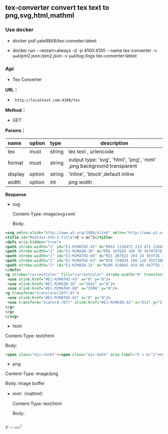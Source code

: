 ## tex-converter convert tex text to png,svg,html,mathml 


### Use docker

- docker pull yale8848/tex-conveter:latest

- docker run --restart=always -d  -p 4100:4100 --name tex-converter -v `pwd`/pm2.json:/pm2.json -v `pwd`/log:/logs  tex-converter:latest

    
### Api

- Tex Converter

**URL：** 
- ` http://localhost.com:4100/tex`
  
**Method：**

- GET 

**Params：** 

|name|option|type|description|
|:----    |:---|:----- |-----   |
|tex | must |string |tex text , urlencode |
|format | must |string | output type: 'svg', 'html', 'png', 'mml' ,png background transparent |
|display     | option |string | 'inline', 'block',default  inline    |
|width     | option  |int | png width  |

 **Response**

- svg

  Content-Type: image/svg+xml

  Body:

```xml
<svg xmlns:xlink="http://www.w3.org/1999/xlink" xmlns="http://www.w3.org/2000/svg" width="8.976ex" height="2.509ex" style="vertical-align: -0.338ex;" viewBox="0 -934.9 3864.5 1080.4" role="img" focusable="false" aria-labelledby="MathJax-SVG-1-Title">
<title id="MathJax-SVG-1-Title">E = mc^2</title>
<defs aria-hidden="true">
<path stroke-width="1" id="E1-MJMATHI-45" d="M492 213Q472 213 472 226Q472 230 477 250T482 285Q482 316 461 323T364 330H312Q311 328 277 192T243 52Q243 48 254 48T334 46Q428 46 458 48T518 61Q567 77 599 117T670 248Q680 270 683 272Q690 274 698 274Q718 274 718 261Q613 7 608 2Q605 0 322 0H133Q31 0 31 11Q31 13 34 25Q38 41 42 43T65 46Q92 46 125 49Q139 52 144 61Q146 66 215 342T285 622Q285 629 281 629Q273 632 228 634H197Q191 640 191 642T193 659Q197 676 203 680H757Q764 676 764 669Q764 664 751 557T737 447Q735 440 717 440H705Q698 445 698 453L701 476Q704 500 704 528Q704 558 697 578T678 609T643 625T596 632T532 634H485Q397 633 392 631Q388 629 386 622Q385 619 355 499T324 377Q347 376 372 376H398Q464 376 489 391T534 472Q538 488 540 490T557 493Q562 493 565 493T570 492T572 491T574 487T577 483L544 351Q511 218 508 216Q505 213 492 213Z"/>
<path stroke-width="1" id="E1-MJMAIN-3D" d="M56 347Q56 360 70 367H707Q722 359 722 347Q722 336 708 328L390 327H72Q56 332 56 347ZM56 153Q56 168 72 173H708Q722 163 722 153Q722 140 707 133H70Q56 140 56 153Z"/>
<path stroke-width="1" id="E1-MJMATHI-6D" d="M21 287Q22 293 24 303T36 341T56 388T88 425T132 442T175 435T205 417T221 395T229 376L231 369Q231 367 232 367L243 378Q303 442 384 442Q401 442 415 440T441 433T460 423T475 411T485 398T493 385T497 373T500 364T502 357L510 367Q573 442 659 442Q713 442 746 415T780 336Q780 285 742 178T704 50Q705 36 709 31T724 26Q752 26 776 56T815 138Q818 149 821 151T837 153Q857 153 857 145Q857 144 853 130Q845 101 831 73T785 17T716 -10Q669 -10 648 17T627 73Q627 92 663 193T700 345Q700 404 656 404H651Q565 404 506 303L499 291L466 157Q433 26 428 16Q415 -11 385 -11Q372 -11 364 -4T353 8T350 18Q350 29 384 161L420 307Q423 322 423 345Q423 404 379 404H374Q288 404 229 303L222 291L189 157Q156 26 151 16Q138 -11 108 -11Q95 -11 87 -5T76 7T74 17Q74 30 112 181Q151 335 151 342Q154 357 154 369Q154 405 129 405Q107 405 92 377T69 316T57 280Q55 278 41 278H27Q21 284 21 287Z"/>
<path stroke-width="1" id="E1-MJMATHI-63" d="M34 159Q34 268 120 355T306 442Q362 442 394 418T427 355Q427 326 408 306T360 285Q341 285 330 295T319 325T330 359T352 380T366 386H367Q367 388 361 392T340 400T306 404Q276 404 249 390Q228 381 206 359Q162 315 142 235T121 119Q121 73 147 50Q169 26 205 26H209Q321 26 394 111Q403 121 406 121Q410 121 419 112T429 98T420 83T391 55T346 25T282 0T202 -11Q127 -11 81 37T34 159Z"/>
<path stroke-width="1" id="E1-MJMAIN-32" d="M109 429Q82 429 66 447T50 491Q50 562 103 614T235 666Q326 666 387 610T449 465Q449 422 429 383T381 315T301 241Q265 210 201 149L142 93L218 92Q375 92 385 97Q392 99 409 186V189H449V186Q448 183 436 95T421 3V0H50V19V31Q50 38 56 46T86 81Q115 113 136 137Q145 147 170 174T204 211T233 244T261 278T284 308T305 340T320 369T333 401T340 431T343 464Q343 527 309 573T212 619Q179 619 154 602T119 569T109 550Q109 549 114 549Q132 549 151 535T170 489Q170 464 154 447T109 429Z"/>
</defs>
<g stroke="currentColor" fill="currentColor" stroke-width="0" transform="matrix(1 0 0 -1 0 0)" aria-hidden="true">
 <use xlink:href="#E1-MJMATHI-45" x="0" y="0"/>
 <use xlink:href="#E1-MJMAIN-3D" x="1042" y="0"/>
 <use xlink:href="#E1-MJMATHI-6D" x="2098" y="0"/>
<g transform="translate(2977,0)">
 <use xlink:href="#E1-MJMATHI-63" x="0" y="0"/>
 <use transform="scale(0.707)" xlink:href="#E1-MJMAIN-32" x="613" y="513"/>
</g>
</g>
</svg>
```

 
 - html

  Content-Type: text/html

  Body:

  ```html
  <span class="mjx-chtml"><span class="mjx-math" aria-label="E = mc^2"><span class="mjx-mrow" aria-hidden="true"><span class="mjx-mi"><span class="mjx-char MJXc-TeX-math-I" style="padding-top: 0.446em; padding-bottom: 0.298em; padding-right: 0.026em;">E</span></span><span class="mjx-mo MJXc-space3"><span class="mjx-char MJXc-TeX-main-R" style="padding-top: 0.077em; padding-bottom: 0.298em;">=</span></span><span class="mjx-mi MJXc-space3"><span class="mjx-char MJXc-TeX-math-I" style="padding-top: 0.225em; padding-bottom: 0.298em;">m</span></span><span class="mjx-msubsup"><span class="mjx-base"><span class="mjx-mi"><span class="mjx-char MJXc-TeX-math-I" style="padding-top: 0.225em; padding-bottom: 0.298em;">c</span></span></span><span class="mjx-sup" style="font-size: 70.7%; vertical-align: 0.513em; padding-left: 0px; padding-right: 0.071em;"><span class="mjx-mn" style=""><span class="mjx-char MJXc-TeX-main-R" style="padding-top: 0.372em; padding-bottom: 0.372em;">2</span></span></span></span></span></span></span>
  ```

 
 - png

  Content-Type: image/png

  Body: image buffer
 
- mml（mathml）

  Content-Type: text/html

  Body:

  ```
<math xmlns="http://www.w3.org/1998/Math/MathML" alttext="E = mc^2">
  <mi>E</mi>
  <mo>=</mo>
  <mi>m</mi>
  <msup>
    <mi>c</mi>
    <mn>2</mn>
  </msup>
</math>

  ```